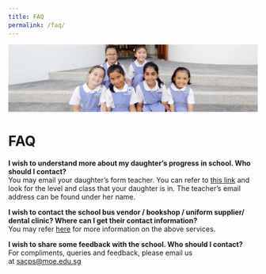 ```yaml
---
title: FAQ
permalink: /faq/
---
```

![](/images/banner-contactus.jpg)

FAQ
===

<b>I wish to understand more about my daughter’s progress in school. Who should I contact?</b>  
You may email your daughter’s form teacher. You can refer to [this link](https://stanthonyscanossianpri.moe.edu.sg/teaching-staff/) and look for the level and class that your daughter is in. The teacher’s email address can be found under her name.

<b>I wish to contact the school bus vendor / bookshop / uniform supplier/ dental clinic? Where can I get their contact information?</b>  
You may refer [here](https://stanthonyscanossianpri.moe.edu.sg/school-services/) for more information on the above services.

<b>I wish to share some feedback with the school. Who should I contact?</b>  
For compliments, queries and feedback, please email us at [sacps@moe.edu.sg](mailto:sacps@moe.edu.sg)